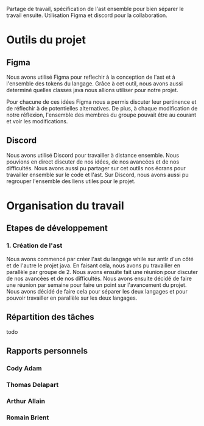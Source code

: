 Partage de travail, spécification de l'ast ensemble pour bien séparer le travail ensuite.
Utilisation Figma et discord pour la collaboration.

# Outils du projet

## Figma

Nous avons utilisé Figma pour reflechir à la conception de l'ast et à l'ensemble des tokens du langage. Grâce à cet outil, nous avons aussi determiné quelles classes java nous allions utiliser pour notre projet.

Pour chacune de ces idées Figma nous a permis discuter leur pertinence et de réflechir à de potentielles alternatives. De plus, à chaque modification de notre réflexion, l'ensemble des membres du groupe pouvait être au courant et voir les modifications.

## Discord

Nous avons utilisé Discord pour travailler à distance ensemble. Nous pouvions en direct discuter de nos idées, de nos avancées et de nos difficultés. Nous avons aussi pu partager sur cet outils nos écrans pour travailler ensemble sur le code et l'ast. Sur Discord, nous avons aussi pu regrouper l'ensemble des liens utiles pour le projet.

# Organisation du travail

## Etapes de développement

### 1. Création de l'ast

Nous avons commencé par créer l'ast du langage while sur antlr d'un côté et de l'autre le projet java. En faisant cela, nous avons pu travailler en parallèle par groupe de 2. Nous avons ensuite fait une réunion pour discuter de nos avancées et de nos difficultés. Nous avons ensuite décidé de faire une réunion par semaine pour faire un point sur l'avancement du projet.
 Nous avons décidé de faire cela pour séparer les deux langages et pour pouvoir travailler en parallèle sur les deux langages.

## Répartition des tâches

todo

## Rapports personnels

### Cody Adam

### Thomas Delapart

### Arthur Allain

### Romain Brient